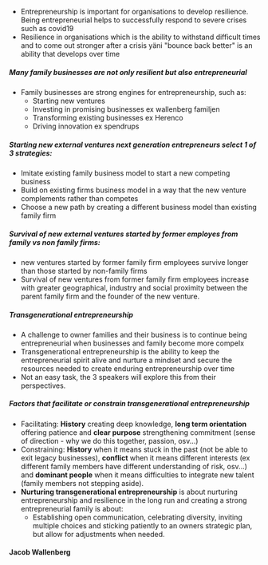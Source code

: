 - Entrepreneurship is important for organisations to develop resilience. Being entrepreneurial helps to successfully respond to severe crises such as covid19
- Resilience in organisations which is the ability to withstand difficult times and to come out stronger after a crisis yäni "bounce back better" is an ability that develops over time


##### Many family businesses are not only resilient but also entrepreneurial

- Family businesses are strong engines for entrepreneurship, such as:
	- Starting new ventures
	- Investing in promising businesses ex wallenberg familjen
	- Transforming existing businesses ex Herenco
	- Driving innovation ex spendrups

##### Starting new external ventures next generation entrepreneurs select 1 of 3 strategies:
- Imitate existing family business model to start a new competing business
- Build on existing firms business model in a way that the new venture complements rather than competes
- Choose a new path by creating a different business model than existing family firm
##### Survival of new external ventures started by former employes from family vs non family firms:
- new ventures started by former family firm employees survive longer than those started by non-family firms
- Survival of new ventures from former family firm employees increase with greater geographical, industry and social proximity between the parent family firm and the founder of the new venture.


##### Transgenerational entrepreneurship
- A challenge to owner families and their business is to continue being entrepreneurial when businesses and family become more compelx
- Transgenerational entrepreneurship is the ability to keep the entrepreneurial spirit alive and nurture a mindset and secure the resources needed to create enduring entrepreneurship over time
- Not an easy task, the 3 speakers will explore this from their perspectives.

##### Factors that facilitate or constrain transgenerational entrepreneurship

- Facilitating: **History** creating deep knowledge, **long term orientation** offering patience and **clear purpose** strengthening commitment (sense of direction - why we do this together, passion, osv...)
- Constraining: **History** when it means stuck in the past (not be able to exit legacy businesses), **conflict** when it means different interests (ex different family members have different understanding of risk, osv...) and **dominant people** when it means difficulties to integrate new talent (family members not stepping aside).
- **Nurturing transgenerational entrepreneurship** is about nurturing entrepreneurship and resilience in the long run and creating a strong entrepreneurial family is about:
	- Establishing open communication, celebrating diversity, inviting multiple choices and sticking patiently to an owners strategic plan, but allow for adjustments when needed.

#### Jacob Wallenberg
